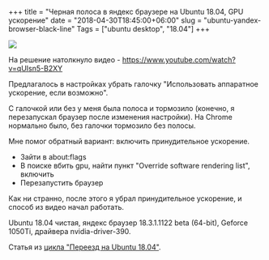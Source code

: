 +++
title = "Черная полоса в яндекс браузере на Ubuntu 18.04, GPU ускорение"
date = "2018-04-30T18:45:00+06:00"
slug = "ubuntu-yandex-browser-black-line"
Tags = ["ubuntu desktop", "18.04"]
+++

<img itemprop="image" src="/images/2018-04/yandex-browser-black-line.jpg" />

На решение натолкнуло видео - https://www.youtube.com/watch?v=qUIsn5-B2XY

Предлагалось в настройках убрать галочку "Использовать аппаратное ускорение, если возможно".

С галочкой или без у меня была полоса и тормозило (конечно, я перезапускал браузер после изменения настройки). На Chrome нормально было, без галочки тормозило без полосы.

Мне помог обратный вариант: включить принудительное ускорение.
- Зайти в about:flags
- В поиске вбить gpu, найти пункт "Override software rendering list", включить
- Перезапустить браузер

Как ни странно, после этого я убрал принудительное ускорение, и способ из видео начал работать.

Ubuntu 18.04 чистая, яндекс браузер 18.3.1.1122 beta (64-bit), Geforce 1050Ti, драйвера nvidia-driver-390.

<!--more-->

Статья из [цикла "Переезд на Ubuntu 18.04"](/blog/2018/04/30/windows-ubuntu-18.04-migrate/).

